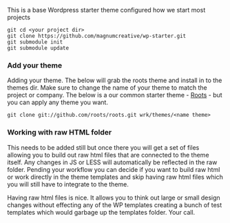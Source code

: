 This is a base Wordpress starter theme configured how we start most projects

````
git cd <your project dir>
git clone https://github.com/magnumcreative/wp-starter.git
git submodule init
git submodule update
````
<h3>Add your theme</h3>
Adding your theme. The below will grab the roots theme and install in to the themes dir. Make sure to change the name of your theme to match the project or company. The below is a our common starter theme - <a href="https://github.com/roots/roots">Roots</a> - but you can apply any theme you want.

````
git clone git://github.com/roots/roots.git wrk/themes/<name theme>
````
<h3>Working with raw HTML folder</h3>
This needs to be added still but once there you will get a set of files allowing you to build out raw html files that are connected to the theme itself. Any changes in JS or LESS will automatically be reflected in the raw folder. Pending your workflow you can decide if you want to build raw html or work directly in the theme templates and skip having raw html files which you will still have to integrate to the theme.

Having raw html files is nice. It allows you to think out large or small design changes without effecting any of the WP templates creating a bunch of test templates which would garbage up the templates folder. Your call.
